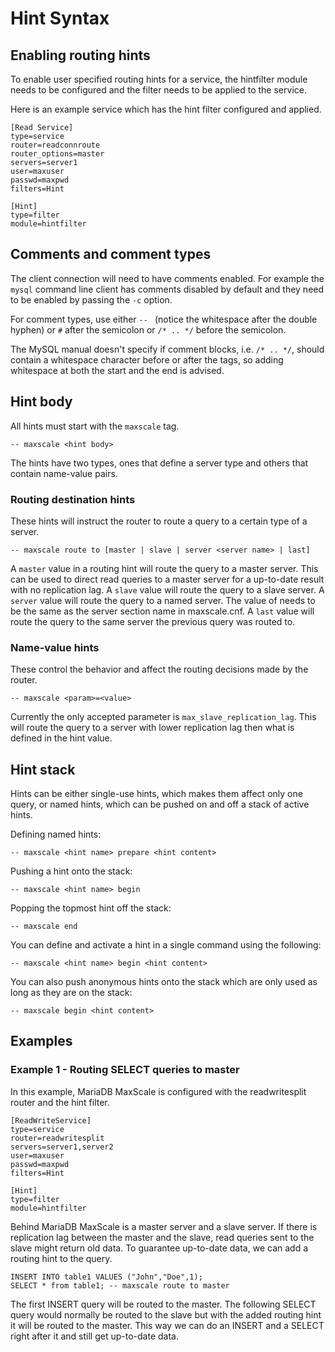 # Hint Syntax

## Enabling routing hints

To enable user specified routing hints for a service, the hintfilter module
needs to be configured and the filter needs to be applied to the service.

Here is an example service which has the hint filter configured and applied.

```
[Read Service]
type=service
router=readconnroute
router_options=master
servers=server1
user=maxuser
passwd=maxpwd
filters=Hint

[Hint]
type=filter
module=hintfilter

```

## Comments and comment types

The client connection will need to have comments enabled. For example the
`mysql` command line client has comments disabled by default and they need
to be enabled by passing the `-c` option.

For comment types, use either `-- ` (notice the whitespace after the double
hyphen) or `#` after the semicolon or `/* .. */` before the semicolon.

The MySQL manual doesn't specify if comment blocks, i.e. `/* .. */`, should
contain a whitespace character before or after the tags, so adding
whitespace at both the start and the end is advised.

## Hint body

All hints must start with the `maxscale` tag.

```
-- maxscale <hint body>
```

The hints have two types, ones that define a server type and others that contain
name-value pairs.

### Routing destination hints

These hints will instruct the router to route a query to a certain type of a server.
```
-- maxscale route to [master | slave | server <server name> | last]
```

A `master` value in a routing hint will route the query to a master
server. This can be used to direct read queries to a master server for a
up-to-date result with no replication lag. A `slave` value will route the
query to a slave server. A `server` value will route the query to a named
server. The value of <server name> needs to be the same as the server
section name in maxscale.cnf. A `last` value will route the query to the
same server the previous query was routed to.

### Name-value hints

These control the behavior and affect the routing decisions made by the router.

```
-- maxscale <param>=<value>
```

Currently the only accepted parameter is `max_slave_replication_lag`. This
will route the query to a server with lower replication lag then what is
defined in the hint value.

## Hint stack

Hints can be either single-use hints, which makes them affect only one
query, or named hints, which can be pushed on and off a stack of active
hints.

Defining named hints:

```
-- maxscale <hint name> prepare <hint content>
```

Pushing a hint onto the stack:

```
-- maxscale <hint name> begin
```

Popping the topmost hint off the stack:

```
-- maxscale end
```

You can define and activate a hint in a single command using the following:

```
-- maxscale <hint name> begin <hint content>
```

You can also push anonymous hints onto the stack which are only used as long
as they are on the stack:

```
-- maxscale begin <hint content>
```

## Examples

### Example 1 - Routing SELECT queries to master

In this example, MariaDB MaxScale is configured with the readwritesplit
router and the hint filter.

```
[ReadWriteService]
type=service
router=readwritesplit
servers=server1,server2
user=maxuser
passwd=maxpwd
filters=Hint

[Hint]
type=filter
module=hintfilter
```

Behind MariaDB MaxScale is a master server and a slave server. If there is
replication lag between the master and the slave, read queries sent to the
slave might return old data. To guarantee up-to-date data, we can add a
routing hint to the query.

```
INSERT INTO table1 VALUES ("John","Doe",1);
SELECT * from table1; -- maxscale route to master
```

The first INSERT query will be routed to the master. The following SELECT
query would normally be routed to the slave but with the added routing hint
it will be routed to the master. This way we can do an INSERT and a SELECT
right after it and still get up-to-date data.
